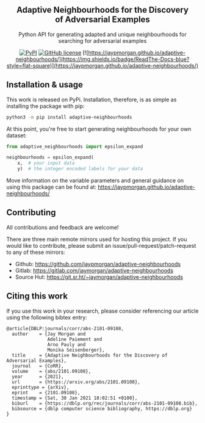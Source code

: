 <div align="center">

## Adaptive Neighbourhoods for the Discovery<br/> of Adversarial Examples

Python API for generating adapted and unique neighbourhoods for
searching for adversarial examples

[![PyPI](https://img.shields.io/pypi/v/adaptive-neighbourhoods?style=flat-square&color=green)](https://pypi.python.org/pypi/adaptive-neighbourhoods/)
[![GitHub license](https://img.shields.io/github/license/jaypmorgan/adaptive-neighbourhoods.svg?style=flat-square)](https://github.com/jaypmorgan/adaptive-neighbourhoods/blob/master/LICENSE)
[![https://jaypmorgan.github.io/adaptive-neighbourhoods/](https://img.shields.io/badge/ReadThe-Docs-blue?style=flat-square)](https://jaypmorgan.github.io/adaptive-neighbourhoods/)

</div>

## Installation & usage

This work is released on PyPi. Installation, therefore, is as simple as installing the package with pip:

```bash
python3 -m pip install adaptive-neighbourhoods
```

At this point, you're free to start generating neighbourhoods for your own dataset:

```python
from adaptive_neighbourhoods import epsilon_expand

neighbourhoods = epsilon_expand(
    x,  # your input data
    y)  # the integer encoded labels for your data
```

Move information on the variable parameters and general guidance on using this package can be found at: https://jaypmorgan.github.io/adaptive-neighbourhoods/

## Contributing

All contributions and feedback are welcome!

There are three main remote mirrors used for hosting this project. If
you would like to contribute, please submit an
issue/pull-request/patch-request to any of these mirrors:

- Github: https://github.com/jaypmorgan/adaptive-neighbourhoods
- Gitlab: https://gitlab.com/jaymorgan/adaptive-neighbourhoods
- Source Hut: https://git.sr.ht/~jaymorgan/adaptive-neighbourhoods

## Citing this work

If you use this work in your research, please consider referencing our
article using the following bibtex entry:

```
@article{DBLP:journals/corr/abs-2101-09108,
  author    = {Jay Morgan and
               Adeline Paiement and
               Arno Pauly and
               Monika Seisenberger},
  title     = {Adaptive Neighbourhoods for the Discovery of Adversarial Examples},
  journal   = {CoRR},
  volume    = {abs/2101.09108},
  year      = {2021},
  url       = {https://arxiv.org/abs/2101.09108},
  eprinttype = {arXiv},
  eprint    = {2101.09108},
  timestamp = {Sat, 30 Jan 2021 18:02:51 +0100},
  biburl    = {https://dblp.org/rec/journals/corr/abs-2101-09108.bib},
  bibsource = {dblp computer science bibliography, https://dblp.org}
}
```
